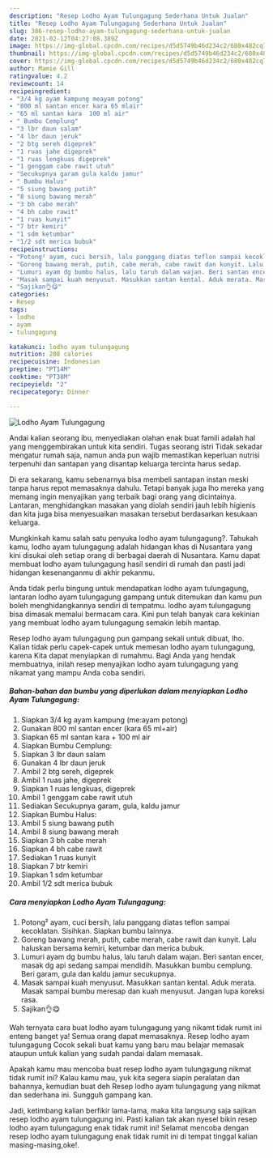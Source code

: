```yaml
---
description: "Resep Lodho Ayam Tulungagung Sederhana Untuk Jualan"
title: "Resep Lodho Ayam Tulungagung Sederhana Untuk Jualan"
slug: 386-resep-lodho-ayam-tulungagung-sederhana-untuk-jualan
date: 2021-02-12T04:27:08.389Z
image: https://img-global.cpcdn.com/recipes/d5d5749b46d234c2/680x482cq70/lodho-ayam-tulungagung-foto-resep-utama.jpg
thumbnail: https://img-global.cpcdn.com/recipes/d5d5749b46d234c2/680x482cq70/lodho-ayam-tulungagung-foto-resep-utama.jpg
cover: https://img-global.cpcdn.com/recipes/d5d5749b46d234c2/680x482cq70/lodho-ayam-tulungagung-foto-resep-utama.jpg
author: Mamie Gill
ratingvalue: 4.2
reviewcount: 14
recipeingredient:
- "3/4 kg ayam kampung meayam potong"
- "800 ml santan encer kara 65 mlair"
- "65 ml santan kara  100 ml air"
- " Bumbu Cemplung"
- "3 lbr daun salam"
- "4 lbr daun jeruk"
- "2 btg sereh digeprek"
- "1 ruas jahe digeprek"
- "1 ruas lengkuas digeprek"
- "1 genggam cabe rawit utuh"
- "Secukupnya garam gula kaldu jamur"
- " Bumbu Halus"
- "5 siung bawang putih"
- "8 siung bawang merah"
- "3 bh cabe merah"
- "4 bh cabe rawit"
- "1 ruas kunyit"
- "7 btr kemiri"
- "1 sdm ketumbar"
- "1/2 sdt merica bubuk"
recipeinstructions:
- "Potong² ayam, cuci bersih, lalu panggang diatas teflon sampai kecoklatan. Sisihkan. Siapkan bumbu lainnya."
- "Goreng bawang merah, putih, cabe merah, cabe rawit dan kunyit. Lalu haluskan bersama kemiri, ketumbar dan merica bubuk."
- "Lumuri ayam dg bumbu halus, lalu taruh dalam wajan. Beri santan encer, masak dg api sedang sampai mendidih. Masukkan bumbu cemplung. Beri garam, gula dan kaldu jamur secukupnya."
- "Masak sampai kuah menyusut. Masukkan santan kental. Aduk merata. Masak sampai bumbu meresap dan kuah menyusut. Jangan lupa koreksi rasa."
- "Sajikan👌😋"
categories:
- Resep
tags:
- lodho
- ayam
- tulungagung

katakunci: lodho ayam tulungagung 
nutrition: 208 calories
recipecuisine: Indonesian
preptime: "PT14M"
cooktime: "PT38M"
recipeyield: "2"
recipecategory: Dinner

---
```



![Lodho Ayam Tulungagung](https://img-global.cpcdn.com/recipes/d5d5749b46d234c2/680x482cq70/lodho-ayam-tulungagung-foto-resep-utama.jpg)

Andai kalian seorang ibu, menyediakan olahan enak buat famili adalah hal yang menggembirakan untuk kita sendiri. Tugas seorang istri Tidak sekadar mengatur rumah saja, namun anda pun wajib memastikan keperluan nutrisi terpenuhi dan santapan yang disantap keluarga tercinta harus sedap.

Di era  sekarang, kamu sebenarnya bisa membeli santapan instan meski tanpa harus repot memasaknya dahulu. Tetapi banyak juga lho mereka yang memang ingin menyajikan yang terbaik bagi orang yang dicintainya. Lantaran, menghidangkan masakan yang diolah sendiri jauh lebih higienis dan kita juga bisa menyesuaikan masakan tersebut berdasarkan kesukaan keluarga. 



Mungkinkah kamu salah satu penyuka lodho ayam tulungagung?. Tahukah kamu, lodho ayam tulungagung adalah hidangan khas di Nusantara yang kini disukai oleh setiap orang di berbagai daerah di Nusantara. Kamu dapat membuat lodho ayam tulungagung hasil sendiri di rumah dan pasti jadi hidangan kesenanganmu di akhir pekanmu.

Anda tidak perlu bingung untuk mendapatkan lodho ayam tulungagung, lantaran lodho ayam tulungagung gampang untuk ditemukan dan kamu pun boleh menghidangkannya sendiri di tempatmu. lodho ayam tulungagung bisa dimasak memalui bermacam cara. Kini pun telah banyak cara kekinian yang membuat lodho ayam tulungagung semakin lebih mantap.

Resep lodho ayam tulungagung pun gampang sekali untuk dibuat, lho. Kalian tidak perlu capek-capek untuk memesan lodho ayam tulungagung, karena Kita dapat menyiapkan di rumahmu. Bagi Anda yang hendak membuatnya, inilah resep menyajikan lodho ayam tulungagung yang nikamat yang mampu Anda coba sendiri.

<!--inarticleads1-->

##### Bahan-bahan dan bumbu yang diperlukan dalam menyiapkan Lodho Ayam Tulungagung:

1. Siapkan 3/4 kg ayam kampung (me:ayam potong)
1. Gunakan 800 ml santan encer (kara 65 ml+air)
1. Siapkan 65 ml santan kara + 100 ml air
1. Siapkan  Bumbu Cemplung:
1. Siapkan 3 lbr daun salam
1. Gunakan 4 lbr daun jeruk
1. Ambil 2 btg sereh, digeprek
1. Ambil 1 ruas jahe, digeprek
1. Siapkan 1 ruas lengkuas, digeprek
1. Ambil 1 genggam cabe rawit utuh
1. Sediakan Secukupnya garam, gula, kaldu jamur
1. Siapkan  Bumbu Halus:
1. Ambil 5 siung bawang putih
1. Ambil 8 siung bawang merah
1. Siapkan 3 bh cabe merah
1. Siapkan 4 bh cabe rawit
1. Sediakan 1 ruas kunyit
1. Siapkan 7 btr kemiri
1. Siapkan 1 sdm ketumbar
1. Ambil 1/2 sdt merica bubuk




<!--inarticleads2-->

##### Cara menyiapkan Lodho Ayam Tulungagung:

1. Potong² ayam, cuci bersih, lalu panggang diatas teflon sampai kecoklatan. Sisihkan. Siapkan bumbu lainnya.
1. Goreng bawang merah, putih, cabe merah, cabe rawit dan kunyit. Lalu haluskan bersama kemiri, ketumbar dan merica bubuk.
1. Lumuri ayam dg bumbu halus, lalu taruh dalam wajan. Beri santan encer, masak dg api sedang sampai mendidih. Masukkan bumbu cemplung. Beri garam, gula dan kaldu jamur secukupnya.
1. Masak sampai kuah menyusut. Masukkan santan kental. Aduk merata. Masak sampai bumbu meresap dan kuah menyusut. Jangan lupa koreksi rasa.
1. Sajikan👌😋




Wah ternyata cara buat lodho ayam tulungagung yang nikamt tidak rumit ini enteng banget ya! Semua orang dapat memasaknya. Resep lodho ayam tulungagung Cocok sekali buat kamu yang baru mau belajar memasak ataupun untuk kalian yang sudah pandai dalam memasak.

Apakah kamu mau mencoba buat resep lodho ayam tulungagung nikmat tidak rumit ini? Kalau kamu mau, yuk kita segera siapin peralatan dan bahannya, kemudian buat deh Resep lodho ayam tulungagung yang nikmat dan sederhana ini. Sungguh gampang kan. 

Jadi, ketimbang kalian berfikir lama-lama, maka kita langsung saja sajikan resep lodho ayam tulungagung ini. Pasti kalian tak akan nyesel bikin resep lodho ayam tulungagung enak tidak rumit ini! Selamat mencoba dengan resep lodho ayam tulungagung enak tidak rumit ini di tempat tinggal kalian masing-masing,oke!.

